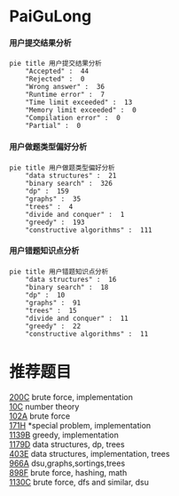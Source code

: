 # PaiGuLong

<!-- tabs:start -->



#### **用户提交结果分析**

```mermaid
pie title 用户提交结果分析
    "Accepted" :  44
    "Rejected" :  0
    "Wrong answer" :  36
    "Runtime error" :  7
    "Time limit exceeded" :  13
    "Memory limit exceeded" :  0
    "Compilation error" :  0
    "Partial" :  0
```

#### **用户做题类型偏好分析**

```mermaid
pie title 用户做题类型偏好分析
    "data structures" :  21
    "binary search" :  326
    "dp" :  159
    "graphs" :  35
    "trees" :  4
    "divide and conquer" :  1
    "greedy" :  193
    "constructive algorithms" :  111
```
#### **用户错题知识点分析**

```mermaid
pie title 用户错题知识点分析
    "data structures" :  16
    "binary search" :  18
    "dp" :  10
    "graphs" :  91
    "trees" :  15
    "divide and conquer" :  11
    "greedy" :  22
    "constructive algorithms" :  11
```



<!-- tabs:end -->
# 推荐题目
[200C](https://codeforces.com/contest/200/problem/C)		brute force,
                        implementation		  
[10C](https://codeforces.com/contest/10/problem/C)		number theory		  
[102A](https://codeforces.com/contest/102/problem/A)		brute force		  
[171H](https://codeforces.com/contest/171/problem/H)		*special problem,
                        implementation		  
[1139B](https://codeforces.com/contest/1139/problem/B)		greedy,
                        implementation		  
[1179D](https://codeforces.com/contest/1179/problem/D)		data structures,
                        dp,
                        trees		  
[403E](https://codeforces.com/contest/403/problem/E)		data structures,
                        implementation,
                        trees		  
[966A](https://codeforces.com/contest/966/problem/A)		dsu,graphs,sortings,trees		  
[898F](https://codeforces.com/contest/898/problem/F)		brute force,
                        hashing,
                        math		  
[1130C](https://codeforces.com/contest/1130/problem/C)		brute force,
                        dfs and similar,
                        dsu		  
